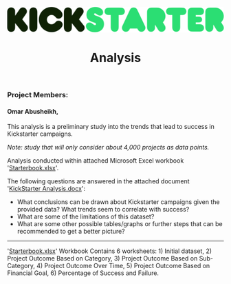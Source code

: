 ![logo](https://github.com/Ohmarr/KickStarter-Analysis/blob/master/static/KickStarterLogo.png "KICKSTARTER LOGO")
<br><h1 align=center> Analysis </h1> <br>
### Project Members:
#### Omar Abusheikh,

This analysis is a preliminary study into the trends that lead to success in Kickstarter campaigns.  

*Note: study that will only consider about 4,000 projects as data points.*  

Analysis conducted within attached Microsoft Excel workbook '[Starterbook.xlsx](https://github.com/Ohmarr/KickStarter-Analysis/blob/master/StarterBook.xlsx)'.   

The following questions are answered in the attached document '[KickStarter Analysis.docx](https://github.com/Ohmarr/KickStarter-Analysis/blob/master/Kickstarter%20Analysis.docx)':
* What conclusions can be drawn about Kickstarter campaigns given the provided data? What trends seem to correlate with success?
* What are some of the limitations of this dataset?
* What are some other possible tables/graphs or further steps that can be recommended to get a better picture?

-------------------------------------------------------
'[Starterbook.xlsx](https://github.com/Ohmarr/KickStarter-Analysis/blob/master/StarterBook.xlsx)' Workbook Contains 6 worksheets:
	1) Initial dataset,
	2) Project Outcome Based on Category,
	3) Project Outcome Based on Sub-Category,
	4) Project Outcome Over Time,
	5) Project Outcome Based on Financial Goal,
	6) Percentage of Success and Failure.
